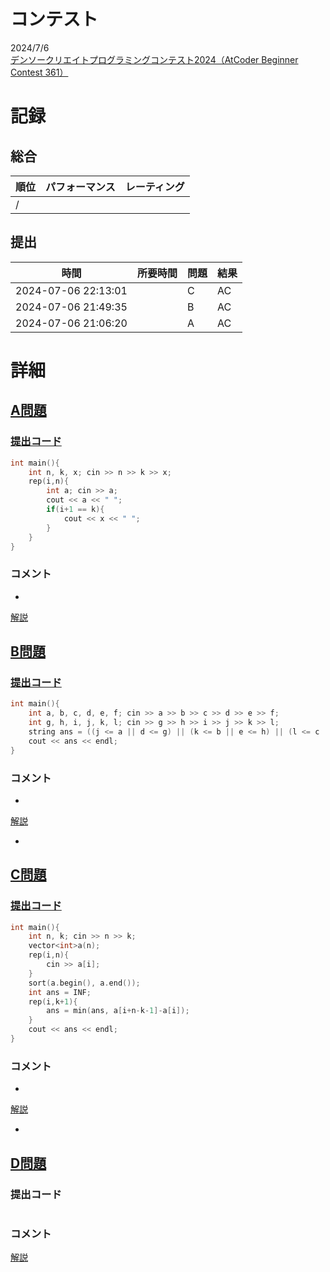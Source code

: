 # コンテスト
2024/7/6<br>
[デンソークリエイトプログラミングコンテスト2024（AtCoder Beginner Contest 361）](https://atcoder.jp/contests/abc361)

# 記録
## 総合
|  順位  |  パフォーマンス  | レーティング |
| ---- | ---- | ---- |
|   /   |  |  |

## 提出
|  時間  |  所要時間  |  問題  | 結果 |
| ---- | ---- | ---- | ---- |
| 2024-07-06 22:13:01 |  | C | AC |
| 2024-07-06 21:49:35 |  | B | AC |
| 2024-07-06 21:06:20 |  | A | AC |


# 詳細
## [A問題](https://atcoder.jp/contests/abc361/tasks/abc361_a)
### [提出コード](https://atcoder.jp/contests/abc361/submissions/55259654)
```c++
int main(){
    int n, k, x; cin >> n >> k >> x;
    rep(i,n){
        int a; cin >> a;
        cout << a << " ";
        if(i+1 == k){
            cout << x << " ";
        }
    }
}
```

### コメント

* 

[解説](https://atcoder.jp/contests/abc361/editorial/10356)


## [B問題](https://atcoder.jp/contests/abc361/tasks/abc361_b)
### [提出コード](https://atcoder.jp/contests/abc361/submissions/55293566)
```c++
int main(){
    int a, b, c, d, e, f; cin >> a >> b >> c >> d >> e >> f;
    int g, h, i, j, k, l; cin >> g >> h >> i >> j >> k >> l;
    string ans = ((j <= a || d <= g) || (k <= b || e <= h) || (l <= c || f <= i)) ? "No" : "Yes";
    cout << ans << endl;
}   
```

### コメント

* 

[解説](https://atcoder.jp/contests/abc361/editorial/10353)

* 


## [C問題](https://atcoder.jp/contests/abc361/tasks/abc361_c)
### [提出コード](https://atcoder.jp/contests/abc361/submissions/55304922)

```c++
int main(){
    int n, k; cin >> n >> k;
    vector<int>a(n);
    rep(i,n){
        cin >> a[i];
    }
    sort(a.begin(), a.end());
    int ans = INF;
    rep(i,k+1){
        ans = min(ans, a[i+n-k-1]-a[i]);
    }
    cout << ans << endl;
} 
```

### コメント
* 

[解説](https://atcoder.jp/contests/abc361/editorial/10357)

* 


## [D問題]()
### 提出コード

```c++

```

### コメント

[解説]()
